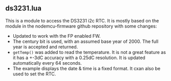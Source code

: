 ds3231.lua
----------
This is a module to access the DS3231 i2c RTC. It is mostly based on the module in the nodemcu-firmware github repository with some changes:

- Updated to work with the FP enabled FW.
- The century bit is used, with an assumed base year of 2000. The full year is accepted and returned.
- `getTemp()` was added to read the temperature. It is not a great feature as it has a +-3dC accuracy with a 0.25dC resolution. It is updated automatically every 64 seconds.
- The example displays the date & time is a fixed format. It cxan also be used to set the RTC.
